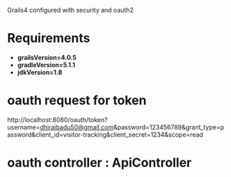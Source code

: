 Grails4 configured with security and oauth2

# Requirements
<ul>
<li><b>grailsVersion=4.0.5</b></li>
<li><b>gradleVersion=5.1.1</b></li>
<li><b>jdkVersion=1.8</b></li>
</ul>

# oauth request for token
http://localhost:8080/oauth/token?username=dhirajbadu50@gmail.com&password=123456789&grant_type=password&client_id=visitor-tracking&client_secret=1234&scope=read

# oauth controller : ApiController
